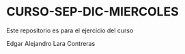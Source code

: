 # CURSO-SEP-DIC-MIERCOLES
Este repositorio es para el ejercicio del curso

Edgar Alejandro Lara Contreras
